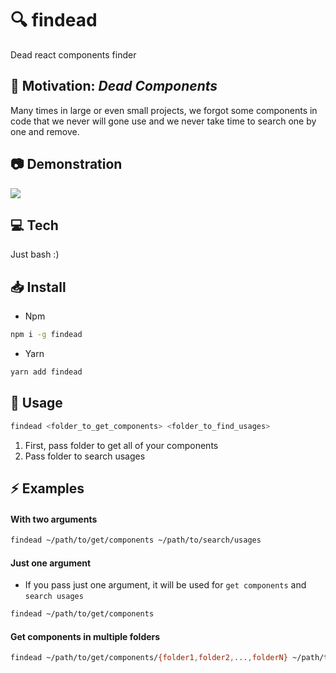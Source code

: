 # :mag: findead
Dead react components finder

## :dart: Motivation: *Dead Components*
Many times in large or even small projects, we forgot some components in code that we never will gone use and we never take time to search one by one and remove.

## :camera: Demonstration
![](https://media.giphy.com/media/SSWm8GnJVCkLXvOnSl/giphy.gif)

## :computer: Tech
Just bash :) 

## :inbox_tray: Install
* Npm
```sh 
npm i -g findead
```
* Yarn
```sh 
yarn add findead
```

## :hammer: Usage
```bash
findead <folder_to_get_components> <folder_to_find_usages>
```
1. First, pass folder to get all of your components
2. Pass folder to search usages

## :zap: Examples
#### With two arguments
```bash
findead ~/path/to/get/components ~/path/to/search/usages
```
#### Just one argument 
* If you pass just one argument, it will be used for `get components` and `search usages`
```bash
findead ~/path/to/get/components
```
#### Get components in multiple folders
 ```bash
findead ~/path/to/get/components/{folder1,folder2,...,folderN} ~/path/to/search/usages
```
